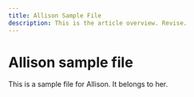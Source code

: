 ```yaml
---
title: Allison Sample File
description: This is the article overview. Revise.
---
```


# Allison sample file

This is a sample file for Allison. It belongs to her.
